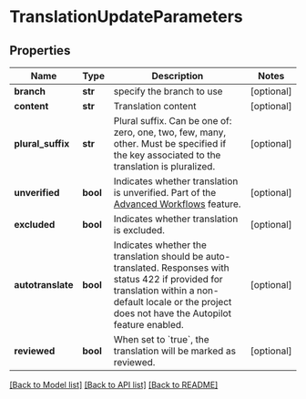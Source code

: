 # TranslationUpdateParameters

## Properties
Name | Type | Description | Notes
------------ | ------------- | ------------- | -------------
**branch** | **str** | specify the branch to use | [optional] 
**content** | **str** | Translation content | [optional] 
**plural_suffix** | **str** | Plural suffix. Can be one of: zero, one, two, few, many, other. Must be specified if the key associated to the translation is pluralized. | [optional] 
**unverified** | **bool** | Indicates whether translation is unverified. Part of the [Advanced Workflows](https://support.phrase.com/hc/en-us/articles/5784094755484) feature. | [optional] 
**excluded** | **bool** | Indicates whether translation is excluded. | [optional] 
**autotranslate** | **bool** | Indicates whether the translation should be auto-translated. Responses with status 422 if provided for translation within a non-default locale or the project does not have the Autopilot feature enabled. | [optional] 
**reviewed** | **bool** | When set to &#x60;true&#x60;, the translation will be marked as reviewed. | [optional] 

[[Back to Model list]](../README.md#documentation-for-models) [[Back to API list]](../README.md#documentation-for-api-endpoints) [[Back to README]](../README.md)


